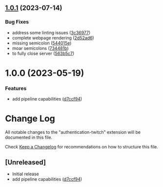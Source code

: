 ## [1.0.1](https://github.com/clarkio/vscode-authentication-twitch/compare/v1.0.0...v1.0.1) (2023-07-14)


### Bug Fixes

* address some linting issues ([3c36977](https://github.com/clarkio/vscode-authentication-twitch/commit/3c36977bc51deb1d158f14a9c0cfde2b4df4b36c))
* complete webpage rendering ([2d52ad6](https://github.com/clarkio/vscode-authentication-twitch/commit/2d52ad6ad4348e456a18edf354bd5e5c058b35d4))
* missing semicolon ([544015e](https://github.com/clarkio/vscode-authentication-twitch/commit/544015e9f596434a035b675ee8a004020c2760cb))
* moar semicolons ([734481b](https://github.com/clarkio/vscode-authentication-twitch/commit/734481bdf0d0e550a1d4b4e836121b8bc3b0a508))
* to fully close server ([563b5c7](https://github.com/clarkio/vscode-authentication-twitch/commit/563b5c7c966e5d931ba4312720ad492801cf2808))

# 1.0.0 (2023-05-19)


### Features

* add pipeline capabilities ([d7ccf94](https://github.com/clarkio/vscode-authentication-twitch/commit/d7ccf94566b60dff4f4c155c0680aeb7bd91c334))

# Change Log

All notable changes to the "authentication-twitch" extension will be documented in this file.

Check [Keep a Changelog](http://keepachangelog.com/) for recommendations on how to structure this file.

## [Unreleased]

- Initial release
- add pipeline capabilities ([d7ccf94](https://github.com/clarkio/vscode-authentication-twitch/commit/d7ccf94566b60dff4f4c155c0680aeb7bd91c334))
